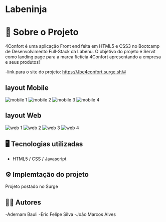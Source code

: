 

# Labeninja

# 📖 Sobre o Projeto
4Confort é uma aplicação Front end feita em HTML5 e CSS3 no Bootcamp de Desenvolvimento Full-Stack da Labenu. O objetivo do projeto é Servit como landing page para a marca fictícia 4Confort apresentando a empresa e seus produtos!

-link para o site do projeto:  https://Jbe4confort.surge.sh/#

## layout Mobile
![mobile 1](https://github.com/Jmaraguiar/Assets/blob/main/4Confort%20images/Captura%20de%20Tela%20(36).png) 
![mobile 2](https://github.com/Jmaraguiar/Assets/blob/main/4Confort%20images/Captura%20de%20Tela%20(37).png) 
![mobile 3](https://github.com/Jmaraguiar/Assets/blob/main/4Confort%20images/Captura%20de%20Tela%20(38).png)
![mobile 4](https://github.com/Jmaraguiar/Assets/blob/main/4Confort%20images/Captura%20de%20Tela%20(39).png)

## layout Web
![web 1](https://github.com/Jmaraguiar/Assets/blob/main/4Confort%20images/Captura%20de%20Tela%20(32).png) 
![web 2](https://github.com/Jmaraguiar/Assets/blob/main/4Confort%20images/Captura%20de%20Tela%20(33).png) 
![web 3](https://github.com/Jmaraguiar/Assets/blob/main/4Confort%20images/Captura%20de%20Tela%20(34).png)
![web 4](https://github.com/Jmaraguiar/Assets/blob/main/4Confort%20images/Captura%20de%20Tela%20(35).png)

## 🖥️ Tecnologias utilizadas
- HTML5 / CSS / Javascript

## ⚙️ Implemtação do projeto

Projeto postado no Surge 

## 🧑‍💻 Autores

-Adernam Bauli
-Eric Felipe Silva
-João Marcos Alves






